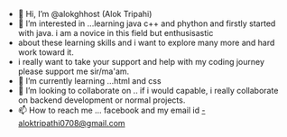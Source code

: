 - 👋 Hi, I’m @alokghhost (Alok Tripahi)
- 👀 I’m interested in ...learning java c++ and phython and firstly started with java. i am a novice in this field but enthusisastic
- about these learning skills and i want to explore many more and hard work toward it.
-  i really want to take your support and help with my coding journey please support me sir/ma'am.
- 🌱 I’m currently learning ...html and css
- 💞️ I’m looking to collaborate on .. if i would capable, i really collaborate on backend development or normal projects.
- 📫 How to reach me ...  facebook and my email id -aloktripathi0708@gmail.com

<!---
alokghhost/alokghhost is a ✨ special ✨ repository because its `README.md` (this file) appears on your GitHub profile.
You can click the Preview link to take a look at your changes.
--->
